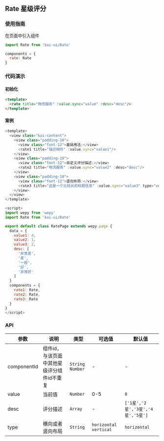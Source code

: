 ## Rate 星级评分

### 使用指南
在页面中引入组件
```javascript
import Rate from 'kai-ui/Rate'

components = {
  rate: Rate
}
```

### 代码演示

#### 初始化

```html
<template>
  <rate title="物流服务" :value.sync="value" :desc="desc"/>
</template>
```

#### 案例
```javascript
<template>
  <view class="kai-content">
    <view class="padding-10">
      <view class="font-12">基础用法:</view>
      <rate1 title="描述相符" :value.sync="value1"/>
    </view>
    <view class="padding-10">
      <view class="font-12">自定义评分描述:</view>
      <rate2 title="物流服务" :value.sync="value2" :desc="desc"/>
    </view>
    <view class="padding-10">
      <view class="font-12">竖向布局:</view>
      <rate3 title="这是一个比较长的标题信息" :value.sync="value3" type="vertical"/>
    </view>
  </view>
</template>

<script>
import wepy from 'wepy'
import Rate from 'kai-ui/Rate'

export default class RatePage extends wepy.page {
  data = {
    value1: 4,
    value2: 1,
    value3: 2,
    desc: [
      '非常差',
      '差',
      '一般',
      '好',
      '非常好'
    ]
  }
  components = {
    rate1: Rate,
    rate2: Rate,
    rate3: Rate
  }
}
</script>
```

### API

| 参数 | 说明 | 类型 | 可选值 | 默认值 |
|-----------|-----------|-----------|--------|-----|
| componentId | 组件id，与该页面中其他星级评分组件id不重复 | `String` `Number`  | - | - |
| value | 当前值 | `Number` | 0-5 | `0` |
| desc | 评分描述 | `Array` | - |  `['1星','2星','3星','4星','5星']`  |
| type | 横向或者竖向布局 | `String` |  `horizontal` `vertical`  | `horizontal` |


